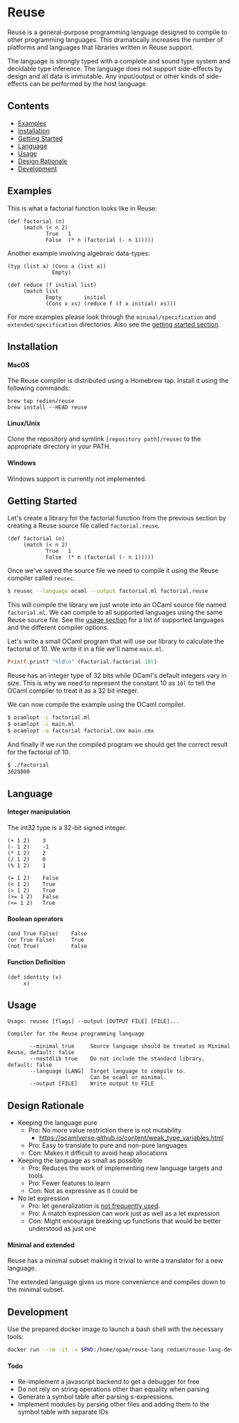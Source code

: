 # Reuse

Reuse is a general-purpose programming language designed to compile to other programming languages. This dramatically increases the number of platforms and languages that libraries written in Reuse support.

The language is strongly typed with a complete and sound type system and decidable type inference.
The language does not support side-effects by design and all data is immutable. Any input/output or other kinds of side-effects can be performed by the host language.

## Contents

- [Examples](#Examples)
- [Installation](#Installation)
- [Getting Started](#Getting-Started)
- [Language](#Language)
- [Usage](#Usage)
- [Design Rationale](#Design-Rationale)
- [Development](#Development)

## Examples

This is what a factorial function looks like in Reuse:

```
(def factorial (n)
     (match (< n 2)
            True   1
            False  (* n (factorial (- n 1)))))
```

Another example involving algebraic data-types:

```
(typ (list a) (Cons a (list a))
              Empty)

(def reduce (f initial list)
     (match list
            Empty       initial
            (Cons x xs) (reduce f (f x initial) xs)))
```

For more examples please look through the `minimal/specification` and `extended/specification` directories. Also see the [getting started section](#Getting-Started).

## Installation

#### MacOS

The Reuse compiler is distributed using a Homebrew tap. Install it using the following commands:

```
brew tap redien/reuse
brew install --HEAD reuse
```

#### Linux/Unix

Clone the repository and symlink `[repository path]/reusec` to the appropriate directory in your PATH.

#### Windows

Windows support is currently not implemented.

## Getting Started

Let's create a library for the factorial function from the previous section by creating a Reuse source file called `factorial.reuse`.

```
(def factorial (n)
     (match (< n 2)
            True   1
            False  (* n (factorial (- n 1)))))
```

Once we've saved the source file we need to compile it using the Reuse compiler called `reusec`.

```sh
$ reusec --language ocaml --output factorial.ml factorial.reuse
```

This will compile the library we just wrote into an OCaml source file named `factorial.ml`. We can compile to all supported languages using the same Reuse source file. See the [usage section](#Usage) for a list of supported languages and the different compiler options.

Let's write a small OCaml program that will use our library to calculate the factorial of 10. We write it in a file we'll name `main.ml`.

```ocaml
Printf.printf "%ld\n" (Factorial.factorial 10l)
```

Reuse has an integer type of 32 bits while OCaml's default integers vary in size. This is why we need to represent the constant 10 as `10l` to tell the OCaml compiler to treat it as a 32 bit integer.

We can now compile the example using the OCaml compiler.

```sh
$ ocamlopt -c factorial.ml
$ ocamlopt -c main.ml
$ ocamlopt -o factorial factorial.cmx main.cmx
```

And finally if we run the compiled program we should get the correct result for the factorial of 10.

```sh
$ ./factorial
3628800
```

## Language

#### Integer manipulation

The int32 type is a 32-bit signed integer.

```
(+ 1 2)    3
(- 1 2)    -1
(* 1 2)    2
(/ 1 2)    0
(% 1 2)    1

(= 1 2)    False
(< 1 2)    True
(> 1 2)    True
(>= 1 2)   False
(<= 1 2)   True
```

#### Boolean operators

```
(and True False)    False
(or True False)     True
(not True)          False
```

#### Function Definition

```
(def identity (x)
     x)
```

## Usage

```
Usage: reusec [flags] --output [OUTPUT FILE] [FILE]...

Compiler for the Reuse programming language

       --minimal true     Source language should be treated as Minimal Reuse, default: false
       --nostdlib true    Do not include the standard library, default: false
       --language [LANG]  Target language to compile to.
                          Can be ocaml or minimal.
       --output [FILE]    Write output to FILE
```

## Design Rationale

- Keeping the language pure
  - Pro: No more value restriction there is not mutability
    - https://ocamlverse.github.io/content/weak_type_variables.html
  - Pro: Easy to translate to pure and non-pure languages
  - Con: Makes it difficult to avoid heap allocations
- Keeping the language as small as possible
  - Pro: Reduces the work of implementing new language targets and tools
  - Pro: Fewer features to learn
  - Con: Not as expressive as it could be
- No let expression
  - Pro: let generalization is [not frequently used](https://www.microsoft.com/en-us/research/wp-content/uploads/2016/02/tldi10-vytiniotis.pdf).
  - Pro: A match expression can work just as well as a let expression
  - Con: Might encourage breaking up functions that would be better understood as just one

#### Minimal and extended

Reuse has a minimal subset making it trivial to write a translator for a new language.

The extended language gives us more convenience and compiles down to the minimal subset.

## Development

Use the prepared docker image to launch a bash shell with the necessary tools:

```sh
docker run --rm -it -v $PWD:/home/opam/reuse-lang redien/reuse-lang-dev-env
```

#### Todo

- Re-implement a javascript backend to get a debugger for free
- Do not rely on string operations other than equality when parsing
- Generate a symbol table after parsing s-expressions.
- Implement modules by parsing other files and adding them to the symbol table with separate IDs
